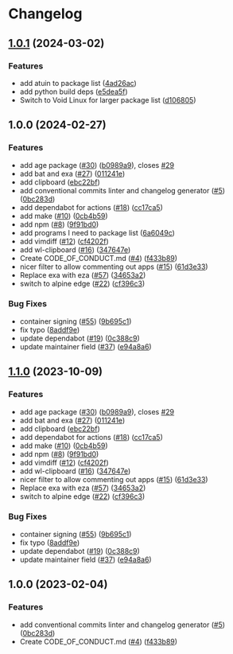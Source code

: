 # Changelog

## [1.0.1](https://github.com/reddiewalsh/boxkit/compare/v1.0.0...v1.0.1) (2024-03-02)


### Features

* add atuin to package list ([4ad26ac](https://github.com/reddiewalsh/boxkit/commit/4ad26acd1eea29659e4cfa032477cdfa5e000820))
* add python build deps ([e5dea5f](https://github.com/reddiewalsh/boxkit/commit/e5dea5f04c197d17574c6fb9c56cd7e793943c89))
* Switch to Void Linux for larger package list ([d106805](https://github.com/reddiewalsh/boxkit/commit/d1068057864dbd2b4ce4a8c75db2950cef7e0789))

## 1.0.0 (2024-02-27)


### Features

* add age package ([#30](https://github.com/reddiewalsh/boxkit/issues/30)) ([b0989a9](https://github.com/reddiewalsh/boxkit/commit/b0989a9f791771999c105122b64cbf8687574650)), closes [#29](https://github.com/reddiewalsh/boxkit/issues/29)
* add bat and exa ([#27](https://github.com/reddiewalsh/boxkit/issues/27)) ([011241e](https://github.com/reddiewalsh/boxkit/commit/011241e4ac1fdee5f3fbe8b8321e44ba8a0cb561))
* add clipboard ([ebc22bf](https://github.com/reddiewalsh/boxkit/commit/ebc22bf72a10043ebec55c285dfe5274f1378cc5))
* add conventional commits linter and changelog generator ([#5](https://github.com/reddiewalsh/boxkit/issues/5)) ([0bc283d](https://github.com/reddiewalsh/boxkit/commit/0bc283d271878071ef50a413bab48f3bfc1ab312))
* add dependabot for actions ([#18](https://github.com/reddiewalsh/boxkit/issues/18)) ([cc17ca5](https://github.com/reddiewalsh/boxkit/commit/cc17ca5202c1777d5e64799b00cb235b72027e24))
* add make ([#10](https://github.com/reddiewalsh/boxkit/issues/10)) ([0cb4b59](https://github.com/reddiewalsh/boxkit/commit/0cb4b59cdd98c47d2f6bfa21f801b99b045d5e40))
* add npm ([#8](https://github.com/reddiewalsh/boxkit/issues/8)) ([9f91bd0](https://github.com/reddiewalsh/boxkit/commit/9f91bd09272617c7b9203014222353265dc24947))
* add programs I need to package list ([6a6049c](https://github.com/reddiewalsh/boxkit/commit/6a6049c47573f1c6b06ea6ac67e8f168cf06feb7))
* add vimdiff ([#12](https://github.com/reddiewalsh/boxkit/issues/12)) ([cf4202f](https://github.com/reddiewalsh/boxkit/commit/cf4202f76752561d9b926c81933342a119e8a258))
* add wl-clipboard ([#16](https://github.com/reddiewalsh/boxkit/issues/16)) ([347647e](https://github.com/reddiewalsh/boxkit/commit/347647ea7f9f7bdb3b42d2a565df866f027a7ade))
* Create CODE_OF_CONDUCT.md ([#4](https://github.com/reddiewalsh/boxkit/issues/4)) ([f433b89](https://github.com/reddiewalsh/boxkit/commit/f433b89a1ed125c6c0a251c1eec60525cfe35820))
* nicer filter to allow commenting out apps ([#15](https://github.com/reddiewalsh/boxkit/issues/15)) ([61d3e33](https://github.com/reddiewalsh/boxkit/commit/61d3e330beb9c2a8bd557ef3872aa6595c76b1b2))
* Replace exa with eza ([#57](https://github.com/reddiewalsh/boxkit/issues/57)) ([34653a2](https://github.com/reddiewalsh/boxkit/commit/34653a2dde5b4e1cf895a2d65fc9168e064fa224))
* switch to alpine edge ([#22](https://github.com/reddiewalsh/boxkit/issues/22)) ([cf396c3](https://github.com/reddiewalsh/boxkit/commit/cf396c369ae8d8bb052df9b0c39d392f61b909ba))


### Bug Fixes

* container signing ([#55](https://github.com/reddiewalsh/boxkit/issues/55)) ([9b695c1](https://github.com/reddiewalsh/boxkit/commit/9b695c1a21a94e7b6a40f5175408b8fc650e9413))
* fix typo ([8addf9e](https://github.com/reddiewalsh/boxkit/commit/8addf9e4499a83b2b9b591e9808470f3e3f6a46e))
* update dependabot ([#19](https://github.com/reddiewalsh/boxkit/issues/19)) ([0c388c9](https://github.com/reddiewalsh/boxkit/commit/0c388c958985cdc7d3c2d3de5d6d58de09472edf))
* update maintainer field ([#37](https://github.com/reddiewalsh/boxkit/issues/37)) ([e94a8a6](https://github.com/reddiewalsh/boxkit/commit/e94a8a69c34f5692514ebcc8c3ac21e2f33aa947))

## [1.1.0](https://github.com/ublue-os/boxkit/compare/v1.0.0...v1.1.0) (2023-10-09)


### Features

* add age package ([#30](https://github.com/ublue-os/boxkit/issues/30)) ([b0989a9](https://github.com/ublue-os/boxkit/commit/b0989a9f791771999c105122b64cbf8687574650)), closes [#29](https://github.com/ublue-os/boxkit/issues/29)
* add bat and exa ([#27](https://github.com/ublue-os/boxkit/issues/27)) ([011241e](https://github.com/ublue-os/boxkit/commit/011241e4ac1fdee5f3fbe8b8321e44ba8a0cb561))
* add clipboard ([ebc22bf](https://github.com/ublue-os/boxkit/commit/ebc22bf72a10043ebec55c285dfe5274f1378cc5))
* add dependabot for actions ([#18](https://github.com/ublue-os/boxkit/issues/18)) ([cc17ca5](https://github.com/ublue-os/boxkit/commit/cc17ca5202c1777d5e64799b00cb235b72027e24))
* add make ([#10](https://github.com/ublue-os/boxkit/issues/10)) ([0cb4b59](https://github.com/ublue-os/boxkit/commit/0cb4b59cdd98c47d2f6bfa21f801b99b045d5e40))
* add npm ([#8](https://github.com/ublue-os/boxkit/issues/8)) ([9f91bd0](https://github.com/ublue-os/boxkit/commit/9f91bd09272617c7b9203014222353265dc24947))
* add vimdiff ([#12](https://github.com/ublue-os/boxkit/issues/12)) ([cf4202f](https://github.com/ublue-os/boxkit/commit/cf4202f76752561d9b926c81933342a119e8a258))
* add wl-clipboard ([#16](https://github.com/ublue-os/boxkit/issues/16)) ([347647e](https://github.com/ublue-os/boxkit/commit/347647ea7f9f7bdb3b42d2a565df866f027a7ade))
* nicer filter to allow commenting out apps ([#15](https://github.com/ublue-os/boxkit/issues/15)) ([61d3e33](https://github.com/ublue-os/boxkit/commit/61d3e330beb9c2a8bd557ef3872aa6595c76b1b2))
* Replace exa with eza ([#57](https://github.com/ublue-os/boxkit/issues/57)) ([34653a2](https://github.com/ublue-os/boxkit/commit/34653a2dde5b4e1cf895a2d65fc9168e064fa224))
* switch to alpine edge ([#22](https://github.com/ublue-os/boxkit/issues/22)) ([cf396c3](https://github.com/ublue-os/boxkit/commit/cf396c369ae8d8bb052df9b0c39d392f61b909ba))


### Bug Fixes

* container signing ([#55](https://github.com/ublue-os/boxkit/issues/55)) ([9b695c1](https://github.com/ublue-os/boxkit/commit/9b695c1a21a94e7b6a40f5175408b8fc650e9413))
* fix typo ([8addf9e](https://github.com/ublue-os/boxkit/commit/8addf9e4499a83b2b9b591e9808470f3e3f6a46e))
* update dependabot ([#19](https://github.com/ublue-os/boxkit/issues/19)) ([0c388c9](https://github.com/ublue-os/boxkit/commit/0c388c958985cdc7d3c2d3de5d6d58de09472edf))
* update maintainer field ([#37](https://github.com/ublue-os/boxkit/issues/37)) ([e94a8a6](https://github.com/ublue-os/boxkit/commit/e94a8a69c34f5692514ebcc8c3ac21e2f33aa947))

## 1.0.0 (2023-02-04)


### Features

* add conventional commits linter and changelog generator ([#5](https://github.com/ublue-os/boxkit/issues/5)) ([0bc283d](https://github.com/ublue-os/boxkit/commit/0bc283d271878071ef50a413bab48f3bfc1ab312))
* Create CODE_OF_CONDUCT.md ([#4](https://github.com/ublue-os/boxkit/issues/4)) ([f433b89](https://github.com/ublue-os/boxkit/commit/f433b89a1ed125c6c0a251c1eec60525cfe35820))

